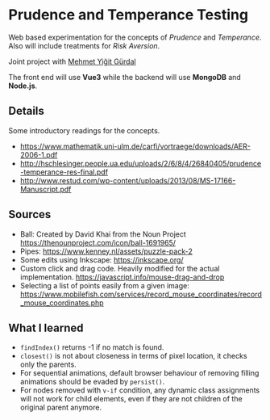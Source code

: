 # Prudence and Temperance Testing

Web based experimentation for the concepts of *Prudence* and *Temperance*. Also will include treatments for *Risk Aversion*.

Joint project with [Mehmet Yiğit Gürdal](https://econ.boun.edu.tr/mehmet-yigit-gurdal-0)

The front end will use **Vue3** while the backend will use **MongoDB** and **Node.js**.

## Details

Some introductory readings for the concepts.

- https://www.mathematik.uni-ulm.de/carfi/vortraege/downloads/AER-2006-1.pdf
- http://hschlesinger.people.ua.edu/uploads/2/6/8/4/26840405/prudence-temperance-res-final.pdf
- http://www.restud.com/wp-content/uploads/2013/08/MS-17166-Manuscript.pdf

## Sources

- Ball: Created by David Khai from the Noun Project https://thenounproject.com/icon/ball-1691965/
- Pipes: https://www.kenney.nl/assets/puzzle-pack-2
- Some edits using Inkscape: https://inkscape.org/
- Custom click and drag code. Heavily modified for the actual implementation. https://javascript.info/mouse-drag-and-drop
- Selecting a list of points easily from a given image: https://www.mobilefish.com/services/record_mouse_coordinates/record_mouse_coordinates.php

## What I learned
- `findIndex()` returns -1 if no match is found.
- `closest()` is not about closeness in terms of pixel location, it checks only the parents.
- For sequential animations, default browser behaviour of removing filling animations should be evaded by `persist()`.
- For nodes removed with `v-if` condition, any dynamic class assignments will not work for child elements, even if they are not children of the original parent anymore.